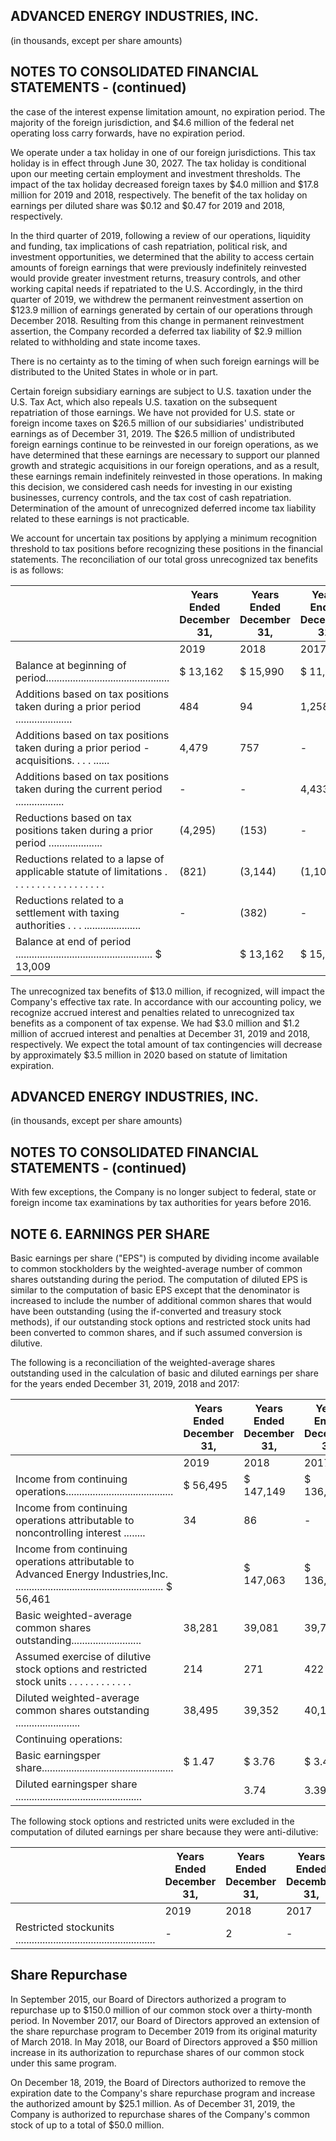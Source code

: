 ## ADVANCED ENERGY INDUSTRIES, INC.

(in thousands, except per share amounts)

## NOTES TO CONSOLIDATED FINANCIAL STATEMENTS - (continued)

the case of the interest expense limitation amount, no expiration period. The majority of the foreign jurisdiction, and $4.6 million of the federal net operating loss carry forwards, have no expiration period.

We operate under a tax holiday in one of our foreign jurisdictions. This tax holiday is in effect through June 30, 2027. The tax holiday is conditional upon our meeting certain employment and investment thresholds. The impact of the tax holiday decreased foreign taxes by $4.0 million and $17.8 million for 2019 and 2018, respectively. The benefit of the tax holiday on earnings per diluted share was $0.12 and $0.47 for 2019 and 2018, respectively.

In the third quarter of 2019, following a review of our operations, liquidity and funding, tax implications of cash repatriation, political risk, and investment opportunities, we determined that the ability to access certain amounts of foreign earnings that were previously indefinitely reinvested would provide greater investment returns, treasury controls, and other working capital needs if repatriated to the U.S. Accordingly, in the third quarter of 2019, we withdrew the permanent reinvestment assertion on $123.9 million of earnings generated by certain of our operations through December 2018. Resulting from this change in permanent reinvestment assertion, the Company recorded a deferred tax liability of $2.9 million related to withholding and state income taxes.

There is no certainty as to the timing of when such foreign earnings will be distributed to the United States in whole or in part.

Certain foreign subsidiary earnings are subject to U.S. taxation under the U.S. Tax Act, which also repeals U.S. taxation on the subsequent repatriation of those earnings. We have not provided for U.S. state or foreign income taxes on $26.5 million of our subsidiaries' undistributed earnings as of December 31, 2019. The $26.5 million of undistributed foreign earnings continue to be reinvested in our foreign operations, as we have determined that these earnings are necessary to support our planned growth and strategic acquisitions in our foreign operations, and as a result, these earnings remain indefinitely reinvested in those operations. In making this decision, we considered cash needs for investing in our existing businesses, currency controls, and the tax cost of cash repatriation. Determination of the amount of unrecognized deferred income tax liability related to these earnings is not practicable.

We account for uncertain tax positions by applying a minimum recognition threshold to tax positions before recognizing these positions in the financial statements. The reconciliation of our total gross unrecognized tax benefits is as follows:

|                                                                                                        | Years Ended December 31,   | Years Ended December 31,   | Years Ended December 31,   |
|--------------------------------------------------------------------------------------------------------|----------------------------|----------------------------|----------------------------|
|                                                                                                        | 2019                       | 2018                       | 2017                       |
| Balance at beginning of period..............................................                           | $ 13,162                   | $ 15,990                   | $ 11,401                   |
| Additions based on tax positions taken during a prior period .....................                     | 484                        | 94                         | 1,258                      |
| Additions based on tax positions taken during a prior period - acquisitions. . . . ......              | 4,479                      | 757                        | -                          |
| Additions based on tax positions taken during the current period ..................                    | -                          | -                          | 4,433                      |
| Reductions based on tax positions taken during a prior period ....................                     | (4,295)                    | (153)                      | -                          |
| Reductions related to a lapse of applicable statute of limitations . . . . . . . . . . . . . . . . . . | (821)                      | (3,144)                    | (1,102)                    |
| Reductions related to a settlement with taxing authorities . . . .....................                 | -                          | (382)                      | -                          |
| Balance at end of period ................................................... $ 13,009                  |                            | $ 13,162                   | $ 15,990                   |

The unrecognized tax benefits of $13.0 million, if recognized, will impact the Company's effective tax rate. In accordance with our accounting policy, we recognize accrued interest and penalties related to unrecognized tax benefits as a component of tax expense. We had $3.0 million and $1.2 million of accrued interest and penalties at December 31, 2019 and 2018, respectively. We expect the total amount of tax contingencies will decrease by approximately $3.5 million in 2020 based on statute of limitation expiration.

## ADVANCED ENERGY INDUSTRIES, INC.

(in thousands, except per share amounts)

## NOTES TO CONSOLIDATED FINANCIAL STATEMENTS - (continued)

With few exceptions, the Company is no longer subject to federal, state or foreign income tax examinations by tax authorities for years before 2016.

## NOTE 6. EARNINGS PER SHARE

Basic earnings per share ("EPS") is computed by dividing income available to common stockholders by the weighted-average number of common shares outstanding during the period. The computation of diluted EPS is similar to the computation of basic EPS except that the denominator is increased to include the number of additional common shares that would have been outstanding (using the if-converted and treasury stock methods), if our outstanding stock options and restricted stock units had been converted to common shares, and if such assumed conversion is dilutive.

The following is a reconciliation of the weighted-average shares outstanding used in the calculation of basic and diluted earnings per share for the years ended December 31, 2019, 2018 and 2017:

|                                                                                                                                                    | Years Ended December 31,   | Years Ended December 31,   | Years Ended December 31,   |
|----------------------------------------------------------------------------------------------------------------------------------------------------|----------------------------|----------------------------|----------------------------|
|                                                                                                                                                    | 2019                       | 2018                       | 2017                       |
| Income from continuing operations........................................                                                                          | $ 56,495                   | $ 147,149                  | $ 136,101                  |
| Income from continuing operations attributable to noncontrolling interest ........                                                                 | 34                         | 86                         | -                          |
| Income from continuing operations attributable to Advanced Energy Industries,Inc. ....................................................... $ 56,461 |                            | $ 147,063                  | $ 136,101                  |
| Basic weighted-average common shares outstanding..........................                                                                         | 38,281                     | 39,081                     | 39,754                     |
| Assumed exercise of dilutive stock options and restricted stock units . . . . . . . . . . . .                                                      | 214                        | 271                        | 422                        |
| Diluted weighted-average common shares outstanding ........................                                                                        | 38,495                     | 39,352                     | 40,176                     |
| Continuing operations:                                                                                                                             |                            |                            |                            |
| Basic earningsper share.................................................                                                                           | $  1.47                    | $ 3.76                     | $   3.42                   |
| Diluted earningsper share ...............................................                                                                          |                            | 3.74                       | 3.39                       |

The following stock options and restricted units were excluded in the computation of diluted earnings per share because they were anti-dilutive:

|                                                                            | Years Ended December 31,   |   Years Ended December 31, | Years Ended December 31,   |
|----------------------------------------------------------------------------|----------------------------|----------------------------|----------------------------|
|                                                                            | 2019                       |                       2018 | 2017                       |
| Restricted stockunits .................................................... | -                          |                          2 | -                          |

## Share Repurchase

In September 2015, our Board of Directors authorized a program to repurchase up to $150.0 million of our common stock over a thirty-month period. In November 2017, our Board of Directors approved an extension of the share repurchase program to December 2019 from its original maturity of March 2018. In May 2018, our Board of Directors approved a $50 million increase in its authorization to repurchase shares of our common stock under this same program.

On December 18, 2019, the Board of Directors authorized to remove the expiration date to the Company's share repurchase program and increase the authorized amount by $25.1 million. As of December 31, 2019, the Company is authorized to repurchase shares of the Company's common stock of up to a total of $50.0 million.